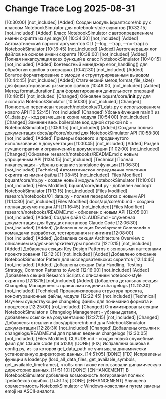 # Change Trace Log 2025-08-31

[10:30:00] [not_included] [Added] Создан модуль bquant/core/nb.py с классом NotebookSimulator для notebook-style скриптов
[10:32:15] [not_included] [Added] Класс NotebookSimulator с автоопределением имени скрипта из sys.argv[0]
[10:34:30] [not_included] [Added] Автоматический парсинг аргументов CLI (--log, --trap, --no-trap) в NotebookSimulator
[10:36:45] [not_included] [Added] Автогенерация лог файлов на основе имени скрипта
[10:38:00] [not_included] [Added] Полная инкапсуляция всех функций в класс NotebookSimulator
[10:40:15] [not_included] [Added] Контекстный менеджер error_handling() для обработки ошибок в операциях
[10:42:30] [not_included] [Added] Богатое форматирование с эмодзи и структурированным выводом
[10:44:45] [not_included] [Added] Статический метод format_file_size() для форматирования размеров файлов
[10:46:00] [not_included] [Added] Метод format_duration() для форматирования длительности операций
[10:48:15] [not_included] [Changed] Обновлен bquant/core/__init__.py для экспорта NotebookSimulator
[10:50:30] [not_included] [Changed] Полностью переписан research/notebooks/01_data.py с использованием нового API
[10:52:45] [not_included] [Changed] Убрана функция main() из 01_data.py - код размещен в корне модуля
[10:54:00] [not_included] [Changed] Заменен весь boilerplate код одной строкой nb = NotebookSimulator()
[10:56:15] [not_included] [Added] Создана полная документация docs/api/core/nb.md для NotebookSimulator API
[10:58:30] [not_included] [Added] Примеры базового и продвинутого использования в документации
[11:00:45] [not_included] [Added] Раздел лучших практик и ограничений в документации
[11:02:00] [not_included] [Changed] Обновлен research/notebooks/README.md с новым упрощенным API
[11:04:15] [not_included] [Technical] Полная инкапсуляция - убраны внешние standalone функции
[11:06:30] [not_included] [Technical] Автоматическое определение описания скрипта из имени файла
[11:08:45] [not_included] [Files Modified] bquant/core/nb.py - создан новый модуль NotebookSimulator
[11:10:00] [not_included] [Files Modified] bquant/core/__init__.py - добавлен экспорт NotebookSimulator
[11:12:15] [not_included] [Files Modified] research/notebooks/01_data.py - полная переработка с новым API
[11:14:30] [not_included] [Files Modified] docs/api/core/nb.md - создана полная документация API
[11:16:45] [not_included] [Files Modified] research/notebooks/README.md - обновлен с новым API
[12:05:00] [not_included] [Added] Создан файл CLAUDE.md - служебная документация для будущих инстансов Claude Code
[12:06:30] [not_included] [Added] Добавлена секция Development Commands с командами разработки, тестирования и линтинга
[12:08:00] [not_included] [Added] Добавлена секция Architecture Overview с описанием модульной архитектуры проекта
[12:10:15] [not_included] [Added] Добавлена секция Key Design Patterns с основными паттернами проектирования
[12:12:30] [not_included] [Added] Добавлено описание NotebookSimulator Pattern для исследовательских скриптов
[12:14:45] [not_included] [Added] Добавлены секции Data Handling, Testing Strategy, Common Patterns to Avoid
[12:16:00] [not_included] [Added] Добавлена секция Research Scripts с описанием notebook-style скриптов
[12:18:15] [not_included] [Added] Добавлена детальная секция Changelog Management с правилами ведения changelogs
[12:20:30] [not_included] [Technical] Проанализирована структура проекта, конфигурационные файлы, модули
[12:22:45] [not_included] [Technical] Изучены существующие changelog файлы для понимания формата и процессов
[12:25:00] [not_included] [Changed] Оптимизированы секции NotebookSimulator и Changelog Management - убраны детали, добавлены ссылки на документацию
[12:27:15] [not_included] [Changed] Добавлены отсылки к docs/api/core/nb.md для NotebookSimulator документации
[12:28:30] [not_included] [Changed] Добавлены отсылки к changelogs/README.md для правил ведения changelogs
[12:30:05] [not_included] [Files Modified] CLAUDE.md - создан новый служебный файл для Claude Code
[14:51:00] [DONE] [FIX] Исправлена ошибка в config.py, из-за которой get_data_path не учитывала динамически установленную директорию данных.
[14:51:05] [DONE] [FIX] Исправлены функции в loader.py (load_all_data_files, get_available_symbols, get_available_timeframes), чтобы они также использовали динамическую директорию данных.
[14:51:10] [DONE] [ENHANCEMENT] В NotebookSimulator добавлена возможность логирования полных трейсбеков ошибок.
[14:51:15] [DONE] [ENHANCEMENT] Улучшена совместимость NotebookSimulator с Windows-консолями путем замены emoji на ASCII-аналоги.
